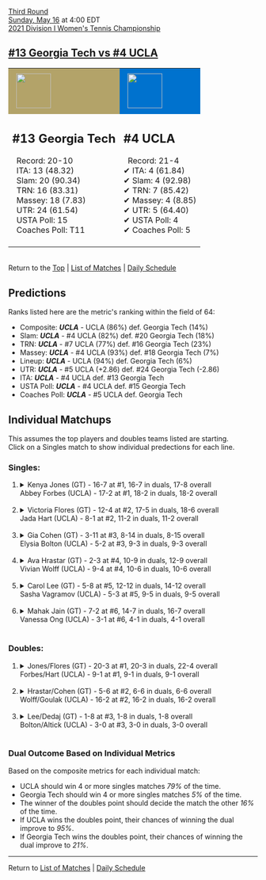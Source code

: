 [Third Round](top)  
[Sunday, May 16](../../schedule/05-16.md) at 4:00 EDT  
[2021 Division I Women's Tennis Championship](../index.md)  
## [#13 Georgia Tech vs #4 UCLA](https://www.ncaa.com/game/5833698)  

<table><tr style="background-color: #d9d9d9 !important"><td style="background-color: #B3A369 !important"><img src="https://www.ncaa.com/sites/default/files/images/logos/schools/g/georgia-tech.70.png" width="70" height="70" style="padding: 8px;" /></td><td style="background-color: #0072CE !important"><img src="https://www.ncaa.com/sites/default/files/images/logos/schools/u/ucla.70.png" width="70" height="70" style="padding: 8px;" /></td></tr><tr>
<td>  

<h2>#13 Georgia Tech</h2>  
&nbsp; Record: 20-10<br>  
&nbsp; ITA: 13 (48.32)<br>  
&nbsp; Slam: 20 (90.34)<br>  
&nbsp; TRN: 16 (83.31)<br>  
&nbsp; Massey: 18 (7.83)<br>  
&nbsp; UTR: 24 (61.54)<br>  
&nbsp; USTA Poll: 15<br>  
&nbsp; Coaches Poll: T11<br>  
<br>  

</td>
<td>  

<h2>#4 UCLA</h2>  
&nbsp; Record: 21-4<br>  
&#10004; ITA: 4 (61.84)<br>  
&#10004; Slam: 4 (92.98)<br>  
&#10004; TRN: 7 (85.42)<br>  
&#10004; Massey: 4 (8.85)<br>  
&#10004; UTR: 5 (64.40)<br>  
&#10004; USTA Poll: 4<br>  
&#10004; Coaches Poll: 5<br>  
<br>  

</td>
</tr></table>  


<br>Return to the [Top](top) &#124; [List of Matches](../index.md) &#124; [Daily Schedule](../../schedule/05-16.md)

## Predictions  

Ranks listed here are the metric's ranking within the field of 64:  
- Composite: ***UCLA*** - UCLA (86%) def. Georgia Tech (14%)  
- Slam: ***UCLA*** - #4 UCLA (82%) def. #20 Georgia Tech (18%)  
- TRN: ***UCLA*** - #7 UCLA (77%) def. #16 Georgia Tech (23%)  
- Massey: ***UCLA*** - #4 UCLA (93%) def. #18 Georgia Tech (7%)  
- Lineup: ***UCLA*** - UCLA (94%) def. Georgia Tech (6%)  
- UTR: ***UCLA*** - #5 UCLA (+2.86) def. #24 Georgia Tech (-2.86)  
- ITA: ***UCLA*** - #4 UCLA def. #13 Georgia Tech  
- USTA Poll: ***UCLA*** - #4 UCLA def. #15 Georgia Tech  
- Coaches Poll: ***UCLA*** - #5 UCLA def. Georgia Tech  

## Individual Matchups  
This assumes the top players and doubles teams listed are starting.  
Click on a Singles match to show individual predections for each line.  

### Singles:  

<ol>
<li><details>
<summary markdown="span">Kenya Jones (GT) - 16-7 at #1, 16-7 in duals, 17-8 overall<br>Abbey Forbes (UCLA) - 17-2 at #1, 18-2 in duals, 18-2 overall</summary>
<h4>Predictions</h4><ul>
<li>Composite: <b><i>UCLA</i></b> - Forbes (79%) def. Jones (21%)</li>  
<li>Slam: <b><i>UCLA</i></b> - Forbes (78%) def. Jones (22%)</li>  
<li>TRN: <b><i>UCLA</i></b> - Forbes (78%) def. Jones (22%)</li>  
<li>Massey: <b><i>UCLA</i></b> - Forbes (80%) def. Jones (20%)</li>  
<li>UTR: <b><i>UCLA</i></b> - Forbes (80%) def. Jones (20%)</li>  
<li>ITA: <b><i>GT</i></b> - Jones (50.31) def. Forbes (46.46)</li>  
</ul>
</details>&nbsp;</li>
<li><details>
<summary markdown="span">Victoria Flores (GT) - 12-4 at #2, 17-5 in duals, 18-6 overall<br>Jada Hart (UCLA) - 8-1 at #2, 11-2 in duals, 11-2 overall</summary>
<h4>Predictions</h4><ul>
<li>Composite: <b><i>UCLA</i></b> - Hart (68%) def. Flores (32%)</li>  
<li>Slam: <b><i>UCLA</i></b> - Hart (76%) def. Flores (24%)</li>  
<li>TRN: <b><i>UCLA</i></b> - Hart (76%) def. Flores (24%)</li>  
<li>Massey: <b><i>UCLA</i></b> - Hart (53%) def. Flores (47%)</li>  
<li>UTR: <b><i>UCLA</i></b> - Hart (66%) def. Flores (34%)</li>  
<li>ITA: <b><i>GT</i></b> - Flores (29.63) def. Hart (12.21)</li>  
</ul>
</details>&nbsp;</li>
<li><details>
<summary markdown="span">Gia Cohen (GT) - 3-11 at #3, 8-14 in duals, 8-15 overall<br>Elysia Bolton (UCLA) - 5-2 at #3, 9-3 in duals, 9-3 overall</summary>
<h4>Predictions</h4><ul>
<li>Composite: <b><i>UCLA</i></b> - Bolton (94%) def. Cohen (6%)</li>  
<li>Slam: <b><i>UCLA</i></b> - Bolton (92%) def. Cohen (8%)</li>  
<li>TRN: <b><i>UCLA</i></b> - Bolton (95%) def. Cohen (5%)</li>  
<li>Massey: <b><i>UCLA</i></b> - Bolton (93%) def. Cohen (7%)</li>  
<li>UTR: <b><i>UCLA</i></b> - Bolton (95%) def. Cohen (5%)</li>  
<li>ITA: <b><i>UCLA</i></b> - Bolton (4.20) def. Cohen (3.38)</li>  
</ul>
</details>&nbsp;</li>
<li><details>
<summary markdown="span">Ava Hrastar (GT) - 2-3 at #4, 10-9 in duals, 12-9 overall<br>Vivian Wolff (UCLA) - 9-4 at #4, 10-6 in duals, 10-6 overall</summary>
<h4>Predictions</h4><ul>
<li>Composite: <b><i>UCLA</i></b> - Wolff (65%) def. Hrastar (35%)</li>  
<li>Slam: <b><i>UCLA</i></b> - Wolff (64%) def. Hrastar (36%)</li>  
<li>TRN: <b><i>UCLA</i></b> - Wolff (71%) def. Hrastar (29%)</li>  
<li>Massey: <b><i>UCLA</i></b> - Wolff (58%) def. Hrastar (42%)</li>  
<li>UTR: <b><i>UCLA</i></b> - Wolff (66%) def. Hrastar (34%)</li>  
<li>ITA: <b><i>GT</i></b> - Hrastar (5.81) def. Wolff (2.06)</li>  
</ul>
</details>&nbsp;</li>
<li><details>
<summary markdown="span">Carol Lee (GT) - 5-8 at #5, 12-12 in duals, 14-12 overall<br>Sasha Vagramov (UCLA) - 5-3 at #5, 9-5 in duals, 9-5 overall</summary>
<h4>Predictions</h4><ul>
<li>Composite: <b><i>UCLA</i></b> - Vagramov (57%) def. Lee (43%)</li>  
<li>Slam: <b><i>UCLA</i></b> - Vagramov (64%) def. Lee (36%)</li>  
<li>TRN: <b><i>UCLA</i></b> - Vagramov (77%) def. Lee (23%)</li>  
<li>Massey: <b><i>GT</i></b> - Lee (53%) def. Vagramov (47%)</li>  
<li>UTR: <b><i>GT</i></b> - Lee (58%) def. Vagramov (42%)</li>  
<li>ITA: <b><i>GT</i></b> - Lee (4.33) def. Vagramov (2.24)</li>  
</ul>
</details>&nbsp;</li>
<li><details>
<summary markdown="span">Mahak Jain (GT) - 7-2 at #6, 14-7 in duals, 16-7 overall<br>Vanessa Ong (UCLA) - 3-1 at #6, 4-1 in duals, 4-1 overall</summary>
<h4>Predictions</h4><ul>
<li>Composite: <b><i>UCLA</i></b> - Ong (67%) def. Jain (33%)</li>  
<li>Slam: <b><i>UCLA</i></b> - Ong (56%) def. Jain (44%)</li>  
<li>TRN: <b><i>UCLA</i></b> - Ong (69%) def. Jain (31%)</li>  
<li>Massey: <b><i>UCLA</i></b> - Ong (53%) def. Jain (47%)</li>  
<li>UTR: <b><i>UCLA</i></b> - Ong (90%) def. Jain (10%)</li>  
<li>ITA: <b><i>UCLA</i></b> - Ong (1.95) def. Jain (1.89)</li>  
</ul>
</details>&nbsp;</li>
</ol>

### Doubles:  

<ol>
<li><details>
<summary markdown="span">Jones/Flores (GT) - 20-3 at #1, 20-3 in duals, 22-4 overall<br>Forbes/Hart (UCLA) - 9-1 at #1, 9-1 in duals, 9-1 overall</summary>
<br>Sorry, we don't have any metrics for this match
</details>&nbsp;</li>
<li><details>
<summary markdown="span">Hrastar/Cohen (GT) - 5-6 at #2, 6-6 in duals, 6-6 overall<br>Wolff/Goulak (UCLA) - 16-2 at #2, 16-2 in duals, 16-2 overall</summary>
<br>Sorry, we don't have any metrics for this match
</details>&nbsp;</li>
<li><details>
<summary markdown="span">Lee/Dedaj (GT) - 1-8 at #3, 1-8 in duals, 1-8 overall<br>Bolton/Altick (UCLA) - 3-0 at #3, 3-0 in duals, 3-0 overall</summary>
<br>Sorry, we don't have any metrics for this match
</details>&nbsp;</li>
</ol>

### Dual Outcome Based on Individual Metrics  
  
Based on the composite metrics for each individual match:  
- UCLA should win 4 or more singles matches *79%* of the time.  
- Georgia Tech should win 4 or more singles matches *5%* of the time.  
- The winner of the doubles point should decide the match the other *16%* of the time.  
- If UCLA wins the doubles point, their chances of winning the dual improve to *95%*.  
- If Georgia Tech wins the doubles point, their chances of winning the dual improve to *21%*.  
  
------

Return to [List of Matches](../index.md) &#124; [Daily Schedule](../../schedule/05-16.md)  
